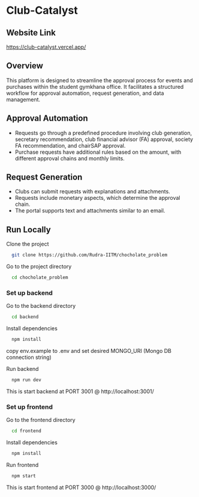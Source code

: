 
# Club-Catalyst

## Website Link
https://club-catalyst.vercel.app/

## Overview
This platform is designed to streamline the approval process for events and purchases within the student gymkhana office. It facilitates a structured workflow for approval automation, request generation, and data management.

## Approval Automation
- Requests go through a predefined procedure involving club generation, secretary recommendation, club financial advisor (FA) approval, society FA recommendation, and chairSAP approval.
- Purchase requests have additional rules based on the amount, with different approval chains and monthly limits.

## Request Generation
- Clubs can submit requests with explanations and attachments.
- Requests include monetary aspects, which determine the approval chain.
- The portal supports text and attachments similar to an email.

## Run Locally

Clone the project

```bash
  git clone https://github.com/Rudra-IITM/chocholate_problem
```

Go to the project directory

```bash
  cd chocholate_problem
```
### Set up backend
Go to the backend directory
```bash
  cd backend
```
Install dependencies
```bash
  npm install
```
copy env.example to .env and set desired MONGO_URI (Mongo DB connection string)

Run backend

```bash
  npm run dev
```

This is start backend at PORT 3001 @ http://localhost:3001/

### Set up frontend
Go to the frontend directory
```bash
  cd frontend
```
Install dependencies
```bash
  npm install
```

Run frontend

```bash
  npm start
```

This is start frontend at PORT 3000 @ http://localhost:3000/

